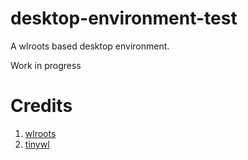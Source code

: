 # desktop-environment-test
A wlroots based desktop environment.

Work in progress

# Credits
1. [wlroots](https://gitlab.freedesktop.org/wlroots/wlroots)
2. [tinywl](https://gitlab.freedesktop.org/wlroots/wlroots/-/tree/master/tinywl)
